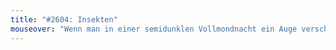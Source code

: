 ```yaml
---
title: "#2604: Insekten"
mouseover: "Wenn man in einer semidunklen Vollmondnacht ein Auge verschließt und leise Taschenlampengeräusche imitiert, kann man, wenn man viel Glück hat, Krawatten herumkrabbeln sehen. "
---
```

